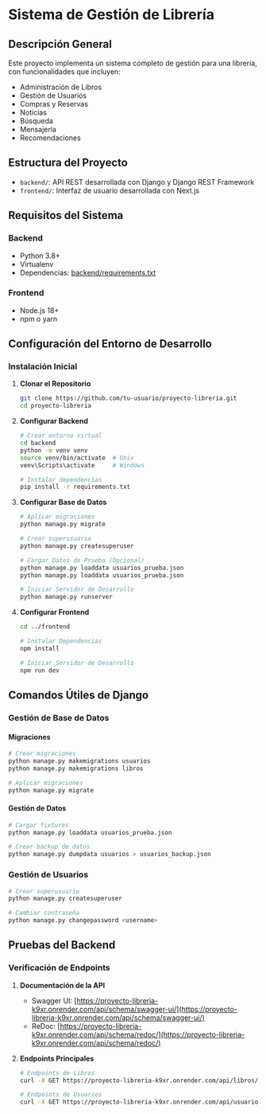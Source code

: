 # Sistema de Gestión de Librería

## Descripción General

Este proyecto implementa un sistema completo de gestión para una librería, con funcionalidades que incluyen:

- Administración de Libros
- Gestión de Usuarios
- Compras y Reservas
- Noticias
- Búsqueda
- Mensajería
- Recomendaciones

## Estructura del Proyecto

- `backend/`: API REST desarrollada con Django y Django REST Framework
- `frontend/`: Interfaz de usuario desarrollada con Next.js

## Requisitos del Sistema

### Backend
- Python 3.8+
- Virtualenv
- Dependencias: [backend/requirements.txt](cci:7://file:///f:/Universidad/Lab%20Software/Proyecto-Libreria/backend/requirements.txt:0:0-0:0)

### Frontend
- Node.js 18+
- npm o yarn

## Configuración del Entorno de Desarrollo

### Instalación Inicial

1. **Clonar el Repositorio**
   ```bash
   git clone https://github.com/tu-usuario/proyecto-libreria.git
   cd proyecto-libreria
   ```

2. **Configurar Backend**
   ```bash
   # Crear entorno virtual
   cd backend
   python -m venv venv
   source venv/bin/activate  # Unix
   venv\Scripts\activate     # Windows

   # Instalar dependencias
   pip install -r requirements.txt
   ```

3. **Configurar Base de Datos**
   ```bash
   # Aplicar migraciones
   python manage.py migrate

   # Crear superusuario
   python manage.py createsuperuser

   # Cargar Datos de Prueba (Opcional)
   python manage.py loaddata usuarios_prueba.json
   python manage.py loaddata usuarios_prueba.json

   # Iniciar Servidor de Desarrollo
   python manage.py runserver
   ```

4. **Configurar Frontend**
   ```bash
   cd ../frontend

   # Instalar Dependencias
   npm install

   # Iniciar Servidor de Desarrollo
   npm run dev
   ```

## Comandos Útiles de Django

### Gestión de Base de Datos

#### Migraciones
```bash
# Crear migraciones
python manage.py makemigrations usuarios
python manage.py makemigrations libros

# Aplicar migraciones
python manage.py migrate
```

#### Gestión de Datos
```bash
# Cargar fixtures
python manage.py loaddata usuarios_prueba.json

# Crear backup de datos
python manage.py dumpdata usuarios > usuarios_backup.json
```

### Gestión de Usuarios
```bash
# Crear superusuario
python manage.py createsuperuser

# Cambiar contraseña
python manage.py changepassword <username>
```

## Pruebas del Backend

### Verificación de Endpoints

1. **Documentación de la API**
   - Swagger UI: [https://proyecto-libreria-k9xr.onrender.com/api/schema/swagger-ui/](https://proyecto-libreria-k9xr.onrender.com/api/schema/swagger-ui/)
   - ReDoc: [https://proyecto-libreria-k9xr.onrender.com/api/schema/redoc/](https://proyecto-libreria-k9xr.onrender.com/api/schema/redoc/)

2. **Endpoints Principales**
   ```bash
   # Endpoints de Libros
   curl -X GET https://proyecto-libreria-k9xr.onrender.com/api/libros/
   
   # Endpoints de Usuarios
   curl -X GET https://proyecto-libreria-k9xr.onrender.com/api/usuarios/
   ```